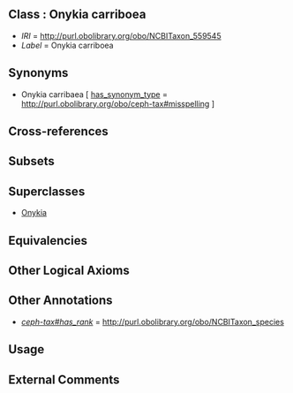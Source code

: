 
## Class : Onykia carriboea

 * *IRI* = http://purl.obolibrary.org/obo/NCBITaxon_559545
 * *Label* = Onykia carriboea

## Synonyms

 * Onykia carribaea [ [has_synonym_type](../../pe/oboInOwl#hasSynonymType.md) = http://purl.obolibrary.org/obo/ceph-tax#misspelling ]

## Cross-references


## Subsets


## Superclasses

 * [Onykia](../../NCBITaxon/88/NCBITaxon_72288.md)

## Equivalencies


## Other Logical Axioms


## Other Annotations

 * *[ceph-tax#has_rank](../../ceph-tax#has/nk/ceph-tax#has_rank.md)* = http://purl.obolibrary.org/obo/NCBITaxon_species

## Usage


## External Comments

